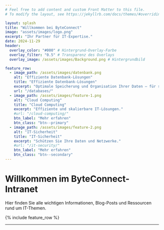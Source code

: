 ```yaml
---
# Feel free to add content and custom Front Matter to this file.
# To modify the layout, see https://jekyllrb.com/docs/themes/#overriding-theme-defaults

layout: splash
title: "Willkommen bei ByteConnect"
image: "assets/images/logo.png"
excerpt: "Ihr Partner für IT-Expertise."
date: 2024-11-29
header:
  overlay_color: "#000" # Hintergrund-Overlay-Farbe
  overlay_filter: "0.5" # Transparenz des Overlays
  overlay_image: /assets/images/Background.png # Hintergrundbild

feature_row:
  - image_path: /assets/images/datenbank.png
    alt: "Effiziente Datenbank-Lösungen"
    title: "Effiziente Datenbank-Lösungen"
    excerpt: "Optimale Speicherung und Organisation Ihrer Daten – für schnellen Zugriff und hohe Skalierbarkeit."
    url: "/databases/"
  - image_path: /assets/images/feature-1.png
    alt: "Cloud Computing"
    title: "Cloud Computing"
    excerpt: "Effiziente und skalierbare IT-Lösungen."
    #url: "/cloud-computing/"
    btn_label: "Mehr erfahren"
    btn_class: "btn--primary"
  - image_path: /assets/images/feature-2.png
    alt: "IT-Sicherheit"
    title: "IT-Sicherheit"
    excerpt: "Schützen Sie Ihre Daten und Netzwerke."
    #url: "/it-security/"
    btn_label: "Mehr erfahren"
    btn_class: "btn--secondary"
---
```


# Willkommen im ByteConnect-Intranet

Hier finden Sie alle wichtigen Informationen, Blog-Posts und Ressourcen rund um IT-Themen.

{% include feature_row %}

---
